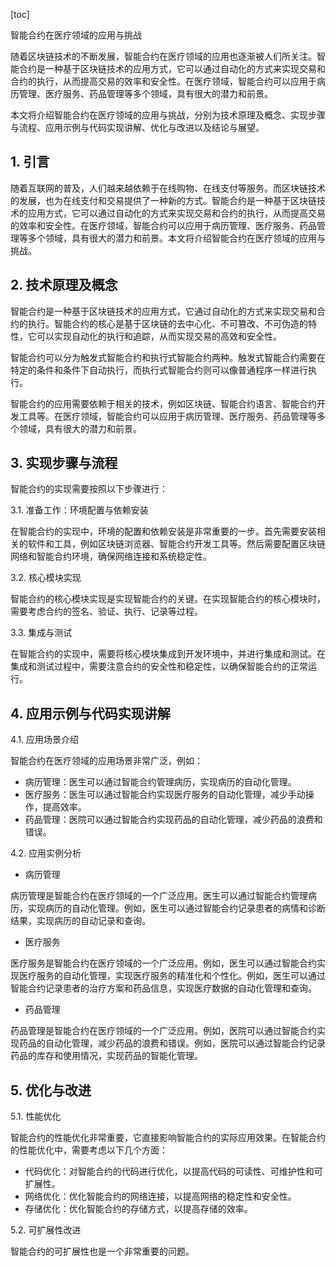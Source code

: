 
[toc]                    
                
                
智能合约在医疗领域的应用与挑战

随着区块链技术的不断发展，智能合约在医疗领域的应用也逐渐被人们所关注。智能合约是一种基于区块链技术的应用方式，它可以通过自动化的方式来实现交易和合约的执行，从而提高交易的效率和安全性。在医疗领域，智能合约可以应用于病历管理、医疗服务、药品管理等多个领域，具有很大的潜力和前景。

本文将介绍智能合约在医疗领域的应用与挑战，分别为技术原理及概念、实现步骤与流程、应用示例与代码实现讲解、优化与改进以及结论与展望。

## 1. 引言

随着互联网的普及，人们越来越依赖于在线购物、在线支付等服务。而区块链技术的发展，也为在线支付和交易提供了一种新的方式。智能合约是一种基于区块链技术的应用方式，它可以通过自动化的方式来实现交易和合约的执行，从而提高交易的效率和安全性。在医疗领域，智能合约可以应用于病历管理、医疗服务、药品管理等多个领域，具有很大的潜力和前景。本文将介绍智能合约在医疗领域的应用与挑战。

## 2. 技术原理及概念

智能合约是一种基于区块链技术的应用方式，它通过自动化的方式来实现交易和合约的执行。智能合约的核心是基于区块链的去中心化、不可篡改、不可伪造的特性，它可以实现自动化的执行和追踪，从而实现交易的高效和安全性。

智能合约可以分为触发式智能合约和执行式智能合约两种。触发式智能合约需要在特定的条件和条件下自动执行，而执行式智能合约则可以像普通程序一样进行执行。

智能合约的应用需要依赖于相关的技术，例如区块链、智能合约语言、智能合约开发工具等。在医疗领域，智能合约可以应用于病历管理、医疗服务、药品管理等多个领域，具有很大的潜力和前景。

## 3. 实现步骤与流程

智能合约的实现需要按照以下步骤进行：

3.1. 准备工作：环境配置与依赖安装

在智能合约的实现中，环境的配置和依赖安装是非常重要的一步。首先需要安装相关的软件和工具，例如区块链浏览器、智能合约开发工具等。然后需要配置区块链网络和智能合约环境，确保网络连接和系统稳定性。

3.2. 核心模块实现

智能合约的核心模块实现是实现智能合约的关键。在实现智能合约的核心模块时，需要考虑合约的签名、验证、执行、记录等过程。

3.3. 集成与测试

在智能合约的实现中，需要将核心模块集成到开发环境中，并进行集成和测试。在集成和测试过程中，需要注意合约的安全性和稳定性，以确保智能合约的正常运行。

## 4. 应用示例与代码实现讲解

4.1. 应用场景介绍

智能合约在医疗领域的应用场景非常广泛，例如：

- 病历管理：医生可以通过智能合约管理病历，实现病历的自动化管理。
- 医疗服务：医生可以通过智能合约实现医疗服务的自动化管理，减少手动操作，提高效率。
- 药品管理：医院可以通过智能合约实现药品的自动化管理，减少药品的浪费和错误。

4.2. 应用实例分析

- 病历管理

病历管理是智能合约在医疗领域的一个广泛应用。医生可以通过智能合约管理病历，实现病历的自动化管理。例如，医生可以通过智能合约记录患者的病情和诊断结果，实现病历的自动记录和查询。

- 医疗服务

医疗服务是智能合约在医疗领域的一个广泛应用。例如，医生可以通过智能合约实现医疗服务的自动化管理，实现医疗服务的精准化和个性化。例如，医生可以通过智能合约记录患者的治疗方案和药品信息，实现医疗数据的自动化管理和查询。

- 药品管理

药品管理是智能合约在医疗领域的一个广泛应用。例如，医院可以通过智能合约实现药品的自动化管理，减少药品的浪费和错误。例如，医院可以通过智能合约记录药品的库存和使用情况，实现药品的智能化管理。

## 5. 优化与改进

5.1. 性能优化

智能合约的性能优化非常重要，它直接影响智能合约的实际应用效果。在智能合约的性能优化中，需要考虑以下几个方面：

- 代码优化：对智能合约的代码进行优化，以提高代码的可读性、可维护性和可扩展性。
- 网络优化：优化智能合约的网络连接，以提高网络的稳定性和安全性。
- 存储优化：优化智能合约的存储方式，以提高存储的效率。

5.2. 可扩展性改进

智能合约的可扩展性也是一个非常重要的问题。

